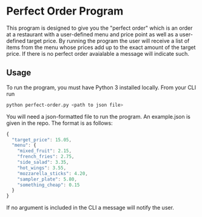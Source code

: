 # Perfect Order Program
This program is designed to give you the "perfect order" which is an order at a restaurant with a user-defined menu and price point as well as a user-defined target price. By running the program the user will receive a list of items from the menu whose prices add up to the exact amount of the target price. If there is no perfect order avaialable a message will indicate such.

## Usage
To run the program, you must have Python 3 installed locally. From your CLI run 
```bash
python perfect-order.py <path to json file>
```
You will need a json-formatted file to run the program. An example.json is given in the repo. The format is as follows:

```javascript
{
  "target_price": 15.05,
  "menu": {
    "mixed_fruit": 2.15,
    "french_fries": 2.75,
    "side_salad": 3.35,
    "hot_wings": 3.55,
    "mozzarella_sticks": 4.20,
    "sampler_plate": 5.80,
    "something_cheap": 0.15
  }
}
```

If no argument is included in the CLI a message will notify the user. 